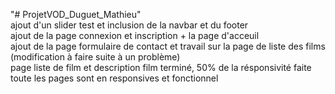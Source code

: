 "# ProjetVOD_Duguet_Mathieu" </br>
ajout d'un slider test et inclusion de la navbar et du footer</br>
ajout de la page connexion et inscription + la page d'acceuil</br>
ajout de la page formulaire de contact et travail sur la page de liste des films (modification à faire suite à un problème)</br>
page liste de film et description film terminé, 50% de la résponsivité faite</br>
toute les pages sont en responsives et fonctionnel
